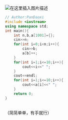 ![在这里插入图片描述](https://pic.2ge.org/cdn/?url=https://img-blog.csdnimg.cn/7a7ddebec9ca4680b6ad702425e0bd08.png?x-oss-process=image/watermark,type_d3F5LXplbmhlaQ,shadow_50,text_Q1NETiBA5r2Y6YGT54a5,size_20,color_FFFFFF,t_70,g_se,x_16)

```cpp
// Author:PanDaoxi
#include <iostream>
using namespace std;
int main(){
	int n,b,a[1001]={};
	cin>>n;
	for(int i=0;i<n;i++){
		cin>>b;
		a[b]++;
	}
	for(int i=1;i<=10;i++){
		cout<<i<<" ";
	}
	cout<<endl;
	for(int i=1;i<=10;i++){
		cout<<a[i]<<" ";
	}
	return 0;
}
 
```
（简简单单，有手就行）
